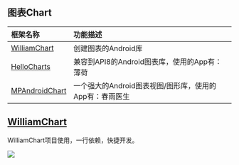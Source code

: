 ## **图表Chart**

| 框架名称                                     | 功能描述                              |
| :--------------------------------------- | :-------------------------------- |
| [WilliamChart](https://github.com/diogobernardino/WilliamChart) | 创建图表的Android库                     |
| [HelloCharts](https://github.com/lecho/hellocharts-android) | 兼容到API8的Android图表库，使用的App有：薄荷     |
| [MPAndroidChart](https://github.com/PhilJay/MPAndroidChart) | 一个强大的Android图表视图/图形库，使用的App有：春雨医生 |

## [WilliamChart](https://github.com/open-android/WilliamChart)

WilliamChart项目使用，一行依赖，快捷开发。

![](https://github.com/open-android/WilliamChart/raw/master/screenshot.gif)
